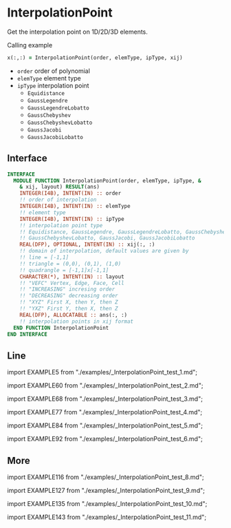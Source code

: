 # InterpolationPoint

<!-- markdownlint-disable MD041 MD013 MD033 MD012 -->

Get the interpolation point on 1D/2D/3D elements.

Calling example

```fortran
x(:,:) = InterpolationPoint(order, elemType, ipType, xij)
```

- `order` order of polynomial
- `elemType` element type
- `ipType` interpolation point
  - `Equidistance`
  - `GaussLegendre`
  - `GaussLegendreLobatto`
  - `GaussChebyshev`
  - `GaussChebyshevLobatto`
  - `GaussJacobi`
  - `GaussJacobiLobatto`

## Interface

```fortran
INTERFACE
  MODULE FUNCTION InterpolationPoint(order, elemType, ipType, &
    & xij, layout) RESULT(ans)
    INTEGER(I4B), INTENT(IN) :: order
    !! order of interpolation
    INTEGER(I4B), INTENT(IN) :: elemType
    !! element type
    INTEGER(I4B), INTENT(IN) :: ipType
    !! interpolation point type
    !! Equidistance, GaussLegendre, GaussLegendreLobatto, GaussChebyshev,
    !! GaussChebyshevLobatto, GaussJacobi, GaussJacobiLobatto
    REAL(DFP), OPTIONAL, INTENT(IN) :: xij(:, :)
    !! domain of interpolation, default values are given by
    !! line = [-1,1]
    !! triangle = (0,0), (0,1), (1,0)
    !! quadrangle = [-1,1]x[-1,1]
    CHARACTER(*), INTENT(IN) :: layout
    !! "VEFC" Vertex, Edge, Face, Cell
    !! "INCREASING" incresing order
    !! "DECREASING" decreasing order
    !! "XYZ" First X, then Y, then Z
    !! "YXZ" First Y, then X, then Z
    REAL(DFP), ALLOCATABLE :: ans(:, :)
    !! interpolation points in xij format
  END FUNCTION InterpolationPoint
END INTERFACE
```

## Line

<Tabs>

<TabItem value="example" label="️܀ Equidistance">

import EXAMPLE5 from "./examples/_InterpolationPoint_test_1.md";

<EXAMPLE5 />

</TabItem>

<TabItem value="example2" label="܀ Equidistance INCREASING">

import EXAMPLE60 from "./examples/_InterpolationPoint_test_2.md";

<EXAMPLE60 />

</TabItem>

<TabItem value="close" label="↢ " default>

</TabItem>
</Tabs>

<Tabs>

<TabItem value="example3" label="܀ GaussLegendreLobatto VEFC">

import EXAMPLE68 from "./examples/_InterpolationPoint_test_3.md";

<EXAMPLE68 />

</TabItem>

<TabItem value="example4" label="܀ GaussLegendreLobatto INCREASING">

import EXAMPLE77 from "./examples/_InterpolationPoint_test_4.md";

<EXAMPLE77 />

</TabItem>

<TabItem value="close" label="↢ " default>

</TabItem>
</Tabs>

<Tabs>
<TabItem value="example5" label="GaussChebyshevLobatto VEFC">

import EXAMPLE84 from "./examples/_InterpolationPoint_test_5.md";

<EXAMPLE84 />

</TabItem>

<TabItem value="example6" label="GaussChebyshevLobatto INCREASING">

import EXAMPLE92 from "./examples/_InterpolationPoint_test_6.md";

<EXAMPLE92 />

</TabItem>

<TabItem value="close" label="↢ " default>

</TabItem>
</Tabs>

## More

<Tabs>
<TabItem value="example1" label="️܀ BlythPozLegendre">

import EXAMPLE116 from "./examples/_InterpolationPoint_test_8.md";

<EXAMPLE116 />

</TabItem>

<TabItem value="example2" label="܀ BlythPozChebyshev">

import EXAMPLE127 from "./examples/_InterpolationPoint_test_9.md";

<EXAMPLE127 />

</TabItem>

<TabItem value="example3" label="܀ IsaacLegendre">

import EXAMPLE135 from "./examples/_InterpolationPoint_test_10.md";

<EXAMPLE135 />

</TabItem>

<TabItem value="example4" label="܀ IsaacChebyshev">

import EXAMPLE143 from "./examples/_InterpolationPoint_test_11.md";

<EXAMPLE143 />

</TabItem>

<TabItem value="close" label="↢ " default>

</TabItem>
</Tabs>

